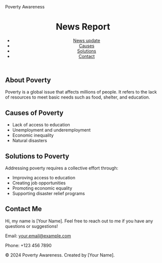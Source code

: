 <html lang="en">
<head>
  <meta charset="UTF-8">
  <meta name="viewport" content="width=device-width, initial-scale=1.0">
  Poverty Awareness
  <link rel="stylesheet" href="styles.css">
</head>
<body>
  <header>
    <div class="container">
      <h1>News Report</h1>
      <nav>
        <ul>
          <li><a href="#News update">News update</a></li>
          <li><a href="#causes">Causes</a></li>
          <li><a href="#solutions">Solutions</a></li>
          <li><a href="#contact">Contact</a></li>
        </ul>
      </nav>
    </div>
  </header>

  <section id="about" class="section">
    <div class="container">
      <h2>About Poverty</h2>
      <p>Poverty is a global issue that affects millions of people. It refers to the lack of resources to meet basic needs such as food, shelter, and education.</p>
    </div>
  </section>

  <section id="causes" class="section">
    <div class="container">
      <h2>Causes of Poverty</h2>
      <ul>
        <li>Lack of access to education</li>
        <li>Unemployment and underemployment</li>
        <li>Economic inequality</li>
        <li>Natural disasters</li>
      </ul>
    </div>
  </section>

  <section id="solutions" class="section">
    <div class="container">
      <h2>Solutions to Poverty</h2>
      <p>Addressing poverty requires a collective effort through:</p>
      <ul>
        <li>Improving access to education</li>
        <li>Creating job opportunities</li>
        <li>Promoting economic equality</li>
        <li>Supporting disaster relief programs</li>
      </ul>
    </div>
  </section>

  <section id="contact" class="section">
    <div class="container">
      <h2>Contact Me</h2>
      <p>Hi, my name is [Your Name]. Feel free to reach out to me if you have any questions or suggestions!</p>
      <p>Email: <a href="mailto:your.email@example.com">your.email@example.com</a></p>
      <p>Phone: +123 456 7890</p>
    </div>
  </section>

  <footer>
    <div class="container">
      <p>&copy; 2024 Poverty Awareness. Created by [Your Name].</p>
    </div>
  </footer>
</body>
</html>
